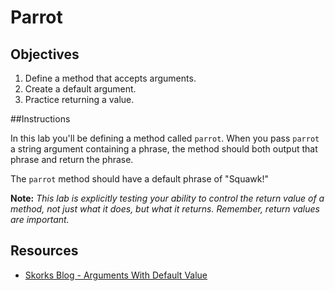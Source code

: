 # Parrot

## Objectives
1. Define a method that accepts arguments.
2. Create a default argument.
3. Practice returning a value.

##Instructions

In this lab you'll be defining a method called `parrot`. When you pass `parrot` a string argument containing a phrase, the method should both output that phrase and return the phrase. 

The `parrot` method should have a default phrase of "Squawk!" 

**Note:** *This lab is explicitly testing your ability to control the return value of a method, not just what it does, but what it returns. Remember, return values are important.*

## Resources
* [Skorks Blog - Arguments With Default Value](http://www.skorks.com/2009/08/method-arguments-in-ruby/)
